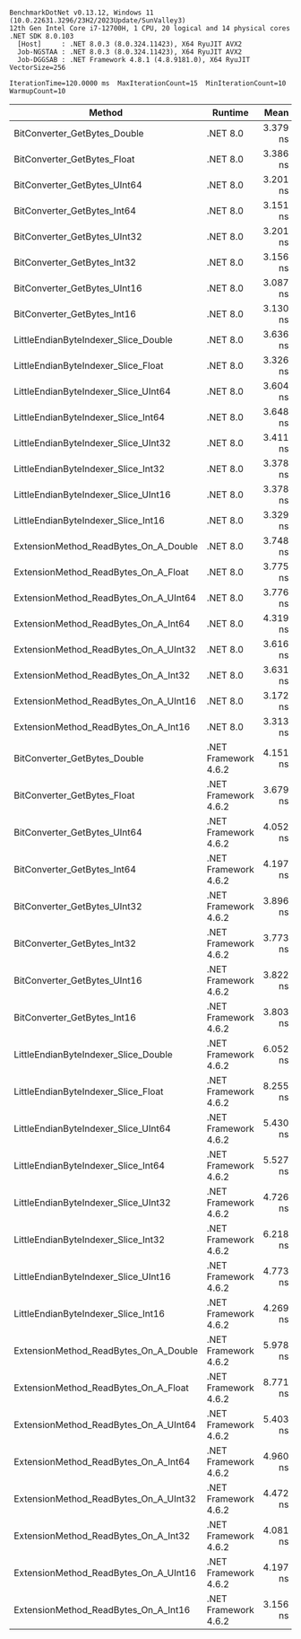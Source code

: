 ```

BenchmarkDotNet v0.13.12, Windows 11 (10.0.22631.3296/23H2/2023Update/SunValley3)
12th Gen Intel Core i7-12700H, 1 CPU, 20 logical and 14 physical cores
.NET SDK 8.0.103
  [Host]     : .NET 8.0.3 (8.0.324.11423), X64 RyuJIT AVX2
  Job-NGSTAA : .NET 8.0.3 (8.0.324.11423), X64 RyuJIT AVX2
  Job-DGGSAB : .NET Framework 4.8.1 (4.8.9181.0), X64 RyuJIT VectorSize=256

IterationTime=120.0000 ms  MaxIterationCount=15  MinIterationCount=10  
WarmupCount=10  

```
| Method                                | Runtime              | Mean     | Error     | StdDev    | Ratio | RatioSD |
|-------------------------------------- |--------------------- |---------:|----------:|----------:|------:|--------:|
| BitConverter_GetBytes_Double          | .NET 8.0             | 3.379 ns | 0.0997 ns | 0.0660 ns |  0.94 |    0.03 |
| BitConverter_GetBytes_Float           | .NET 8.0             | 3.386 ns | 0.1045 ns | 0.0691 ns |  0.94 |    0.03 |
| BitConverter_GetBytes_UInt64          | .NET 8.0             | 3.201 ns | 0.1038 ns | 0.0867 ns |  0.89 |    0.04 |
| BitConverter_GetBytes_Int64           | .NET 8.0             | 3.151 ns | 0.0752 ns | 0.0448 ns |  0.87 |    0.02 |
| BitConverter_GetBytes_UInt32          | .NET 8.0             | 3.201 ns | 0.0896 ns | 0.0593 ns |  0.89 |    0.03 |
| BitConverter_GetBytes_Int32           | .NET 8.0             | 3.156 ns | 0.1042 ns | 0.0753 ns |  0.88 |    0.03 |
| BitConverter_GetBytes_UInt16          | .NET 8.0             | 3.087 ns | 0.0716 ns | 0.0474 ns |  0.86 |    0.02 |
| BitConverter_GetBytes_Int16           | .NET 8.0             | 3.130 ns | 0.1050 ns | 0.0820 ns |  0.87 |    0.03 |
| LittleEndianByteIndexer_Slice_Double  | .NET 8.0             | 3.636 ns | 0.0903 ns | 0.0597 ns |  1.01 |    0.02 |
| LittleEndianByteIndexer_Slice_Float   | .NET 8.0             | 3.326 ns | 0.1017 ns | 0.0673 ns |  0.93 |    0.03 |
| LittleEndianByteIndexer_Slice_UInt64  | .NET 8.0             | 3.604 ns | 0.1080 ns | 0.0781 ns |  1.00 |    0.00 |
| LittleEndianByteIndexer_Slice_Int64   | .NET 8.0             | 3.648 ns | 0.0926 ns | 0.0485 ns |  1.01 |    0.02 |
| LittleEndianByteIndexer_Slice_UInt32  | .NET 8.0             | 3.411 ns | 0.0917 ns | 0.0716 ns |  0.95 |    0.03 |
| LittleEndianByteIndexer_Slice_Int32   | .NET 8.0             | 3.378 ns | 0.1056 ns | 0.0824 ns |  0.94 |    0.03 |
| LittleEndianByteIndexer_Slice_UInt16  | .NET 8.0             | 3.378 ns | 0.1154 ns | 0.1079 ns |  0.94 |    0.05 |
| LittleEndianByteIndexer_Slice_Int16   | .NET 8.0             | 3.329 ns | 0.1543 ns | 0.1443 ns |  0.92 |    0.04 |
| ExtensionMethod_ReadBytes_On_A_Double | .NET 8.0             | 3.748 ns | 0.1435 ns | 0.1343 ns |  1.04 |    0.05 |
| ExtensionMethod_ReadBytes_On_A_Float  | .NET 8.0             | 3.775 ns | 0.4869 ns | 0.4554 ns |  1.04 |    0.14 |
| ExtensionMethod_ReadBytes_On_A_UInt64 | .NET 8.0             | 3.776 ns | 0.3657 ns | 0.3241 ns |  1.03 |    0.08 |
| ExtensionMethod_ReadBytes_On_A_Int64  | .NET 8.0             | 4.319 ns | 0.1435 ns | 0.1272 ns |  1.20 |    0.04 |
| ExtensionMethod_ReadBytes_On_A_UInt32 | .NET 8.0             | 3.616 ns | 0.2831 ns | 0.2364 ns |  1.01 |    0.06 |
| ExtensionMethod_ReadBytes_On_A_Int32  | .NET 8.0             | 3.631 ns | 0.1051 ns | 0.0932 ns |  1.01 |    0.03 |
| ExtensionMethod_ReadBytes_On_A_UInt16 | .NET 8.0             | 3.172 ns | 0.0776 ns | 0.0513 ns |  0.88 |    0.02 |
| ExtensionMethod_ReadBytes_On_A_Int16  | .NET 8.0             | 3.313 ns | 0.1218 ns | 0.1139 ns |  0.93 |    0.04 |
| BitConverter_GetBytes_Double          | .NET Framework 4.6.2 | 4.151 ns | 0.0983 ns | 0.0711 ns |  1.15 |    0.02 |
| BitConverter_GetBytes_Float           | .NET Framework 4.6.2 | 3.679 ns | 0.0640 ns | 0.0424 ns |  1.02 |    0.03 |
| BitConverter_GetBytes_UInt64          | .NET Framework 4.6.2 | 4.052 ns | 0.1076 ns | 0.0640 ns |  1.12 |    0.04 |
| BitConverter_GetBytes_Int64           | .NET Framework 4.6.2 | 4.197 ns | 0.1063 ns | 0.0703 ns |  1.17 |    0.03 |
| BitConverter_GetBytes_UInt32          | .NET Framework 4.6.2 | 3.896 ns | 0.1536 ns | 0.1437 ns |  1.09 |    0.07 |
| BitConverter_GetBytes_Int32           | .NET Framework 4.6.2 | 3.773 ns | 0.0914 ns | 0.0605 ns |  1.05 |    0.03 |
| BitConverter_GetBytes_UInt16          | .NET Framework 4.6.2 | 3.822 ns | 0.1893 ns | 0.1678 ns |  1.06 |    0.04 |
| BitConverter_GetBytes_Int16           | .NET Framework 4.6.2 | 3.803 ns | 0.1165 ns | 0.0842 ns |  1.06 |    0.04 |
| LittleEndianByteIndexer_Slice_Double  | .NET Framework 4.6.2 | 6.052 ns | 0.2961 ns | 0.2770 ns |  1.66 |    0.08 |
| LittleEndianByteIndexer_Slice_Float   | .NET Framework 4.6.2 | 8.255 ns | 0.1651 ns | 0.0864 ns |  2.28 |    0.06 |
| LittleEndianByteIndexer_Slice_UInt64  | .NET Framework 4.6.2 | 5.430 ns | 0.1900 ns | 0.1777 ns |  1.50 |    0.07 |
| LittleEndianByteIndexer_Slice_Int64   | .NET Framework 4.6.2 | 5.527 ns | 0.1829 ns | 0.1711 ns |  1.53 |    0.06 |
| LittleEndianByteIndexer_Slice_UInt32  | .NET Framework 4.6.2 | 4.726 ns | 0.2399 ns | 0.2244 ns |  1.32 |    0.07 |
| LittleEndianByteIndexer_Slice_Int32   | .NET Framework 4.6.2 | 6.218 ns | 1.1161 ns | 0.8714 ns |  1.74 |    0.27 |
| LittleEndianByteIndexer_Slice_UInt16  | .NET Framework 4.6.2 | 4.773 ns | 0.7496 ns | 0.7012 ns |  1.24 |    0.10 |
| LittleEndianByteIndexer_Slice_Int16   | .NET Framework 4.6.2 | 4.269 ns | 0.1643 ns | 0.1457 ns |  1.19 |    0.04 |
| ExtensionMethod_ReadBytes_On_A_Double | .NET Framework 4.6.2 | 5.978 ns | 0.3659 ns | 0.3422 ns |  1.68 |    0.11 |
| ExtensionMethod_ReadBytes_On_A_Float  | .NET Framework 4.6.2 | 8.771 ns | 0.4837 ns | 0.4524 ns |  2.41 |    0.09 |
| ExtensionMethod_ReadBytes_On_A_UInt64 | .NET Framework 4.6.2 | 5.403 ns | 0.1503 ns | 0.1255 ns |  1.50 |    0.05 |
| ExtensionMethod_ReadBytes_On_A_Int64  | .NET Framework 4.6.2 | 4.960 ns | 0.2382 ns | 0.2228 ns |  1.40 |    0.04 |
| ExtensionMethod_ReadBytes_On_A_UInt32 | .NET Framework 4.6.2 | 4.472 ns | 0.2115 ns | 0.1978 ns |  1.24 |    0.05 |
| ExtensionMethod_ReadBytes_On_A_Int32  | .NET Framework 4.6.2 | 4.081 ns | 0.5001 ns | 0.4678 ns |  1.12 |    0.13 |
| ExtensionMethod_ReadBytes_On_A_UInt16 | .NET Framework 4.6.2 | 4.197 ns | 0.2494 ns | 0.2211 ns |  1.15 |    0.05 |
| ExtensionMethod_ReadBytes_On_A_Int16  | .NET Framework 4.6.2 | 3.156 ns | 0.1045 ns | 0.0816 ns |  0.88 |    0.02 |
